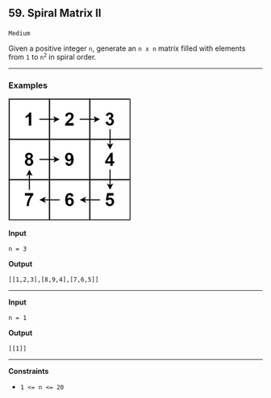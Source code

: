 ## 59. Spiral Matrix II

`Medium`

Given a positive integer `n`, generate an `n x n` matrix filled with elements from `1` to <code>n<sup>2</sup></code> in spiral order.

---

### Examples

![spiraln.jpg](spiraln.jpg)

**Input**
```
n = 3
```

**Output**
```
[[1,2,3],[8,9,4],[7,6,5]]
```

---

**Input**
```
n = 1
```

**Output**
```
[[1]]
```

---

**Constraints**
* `1 <= n <= 20`

